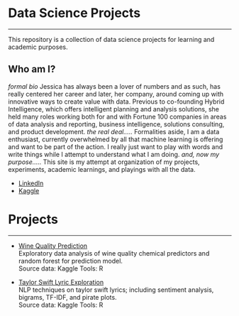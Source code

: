 # Data Science Projects
----------------

This repository is a collection of data science projects for learning and academic purposes.

**Who am I?**
----------------
*formal bio*
Jessica has always been a lover of numbers and as such, has really centered her career and later, her company, around coming up with innovative ways to create value with data. Previous to co-founding Hybrid Intelligence, which offers intelligent planning and analysis solutions, she held many roles working both for and with Fortune 100 companies in areas of data analysis and reporting, business intelligence, solutions consulting, and product development.
*the real deal…..*
Formalities aside, I am a data enthusiast, currently overwhelmed by all that machine learning is offering and want to be part of the action. I really just want to play with words and write things while I attempt to understand what I am doing.
*and, now my purpose…..*
This site is my attempt at organization of my projects, experiments, academic learnings, and playings with all the data.

- [LinkedIn](https://www.linkedin.com/in/jessicaangier)
- [Kaggle](https://www.kaggle.com/jangier)

# Projects
----------------
- [Wine Quality Prediction](https://github.com/jangier/DATA_PROJECTS/blob/master/Kaggle_Wine_Test.md)  
Exploratory data analysis of wine quality chemical predictors and random forest for prediction model.  
Source data: Kaggle
Tools: R

- [Taylor Swift Lyric Exploration](https://www.kaggle.com/jangier/taylor-swift-lyric-exploration)  
NLP techniques on taylor swift lyrics; including sentiment analysis, bigrams, TF-IDF, and pirate plots.  
Source data: Kaggle
Tools: R


